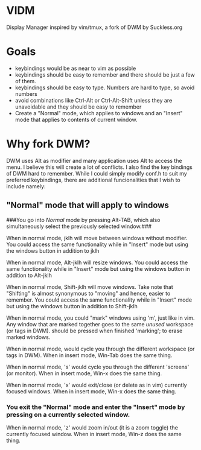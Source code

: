 # VIDM
Display Manager inspired by vim/tmux, a fork of DWM by Suckless.org

# Goals
- keybindings would be as near to vim as possible
- keybindings should be easy to remember and there should be just a few of them.
- keybindings should be easy to type. Numbers are hard to type, so avoid numbers
- avoid combinations like Ctrl-Alt or Ctrl-Alt-Shift unless they are unavoidable and they should be easy to remember
- Create a "Normal" mode, which applies to windows and an "Insert" mode that applies to contents of current window.

# Why fork DWM?
DWM uses Alt as modifier and many application uses Alt to access the menu. I believe this will create a lot of conflicts.
I also find the key bindings of DWM hard to remember. While I could simply modify conf.h to suit my preferred keybindings,
there are additional funcionalities that I wish to include namely:

## "Normal" mode that will apply to windows
###You go into *Normal* mode by pressing Alt-TAB, which also simultaneously select the previously selected window.###

When in normal mode, jklh will move between windows without modifier. You could access the same functionality while
in "Insert" mode but using the windows button in addition to jklh

When in normal mode, Alt-jklh will resize windows. You could access the same functionality while
in "Insert" mode but using the windows button in addition to Alt-jklh

When in normal mode, Shift-jklh will move windows. Take note that "Shifting" is almost synonymous to "moving" and hence,
easier to remember. You could access the same functionality while
in "Insert" mode but using the windows button in addition to Shift-jklh

When in normal mode, you could "mark" windows using 'm', just like in vim. Any window that are marked together goes to the same
*unused* workspace (or tags in DWM). <Enter> should be pressed when finished 'marking'; <Esc> to erase marked windows.
  
When in normal mode, <TAB> would cycle you through the different workspace (or tags in DWM). When in insert mode, Win-Tab does
the same thing.
  
When in normal mode, 's' would cycle you through the different 'screens' (or monitor). When in insert mode, Win-x does
the same thing.
  
When in normal mode, 'x' would exit/close (or delete as in vim) currently focused windows. When in insert mode, Win-x does
the same thing.
  
### You exit the "Normal" mode and enter the "Insert" mode by pressing <Enter> on a currently selected window. ###

When in normal mode, 'z' would zoom in/out (it is a zoom toggle) the currently focused window. When in insert mode, Win-z does
the same thing.
